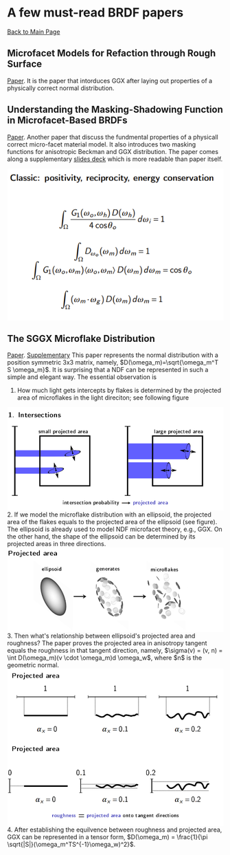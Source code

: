 # A few must-read BRDF papers

[Back to Main Page](../README.md)

## Microfacet Models for Refaction through Rough Surface
[Paper](https://hal.science/hal-04001287v1/file/MIPNet.pdf). It is the paper that intorduces GGX after laying out properties of a physically correct normal distribution.

## Understanding the Masking-Shadowing Function in Microfacet-Based BRDFs
[Paper](https://jcgt.org/published/0003/02/03/paper.pdf). Another paper that discuss the fundmental properties of a physicall correct micro-facet material model. It also introduces two masking functions for anisotropic Beckman and GGX distribution. The paper comes along a supplementary [slides deck](https://jcgt.org/published/0003/02/03/presentation.pdf) which is more readable than paper itself. 

<img src="images/mask.png" alt="MIPNet neural architecture" style="display: block; margin: 0 auto;">

## The SGGX Microflake Distribution
[Paper](https://drive.google.com/file/d/0BzvWIdpUpRx_dXJIMk9rdEdrd00/view?usp=sharing&resourcekey=0-ZS9wFi1rJvENbyWTH6BAFA). [Supplementary](https://drive.google.com/file/d/0BzvWIdpUpRx_djVyMG9jMnltdTg/view?usp=sharing&resourcekey=0-VTvjBPesVjrNy4SH2ShqDw) This paper represents the normal distribution with a position symmetric 3x3 matrix, namely, $D(\omega_m)=\sqrt{\omega_m^T S \omega_m}$. It is surprising that a NDF can be represented in such a simple and elegant way. The essential observation is 

1. How much light gets intercepts by flakes is determined by the projected area of microflakes in the light direciton; see following figure
<img src="images/projection.png" alt="Model microflakes projection matters" style="display: block; margin: 0 auto;">
2. If we model the microflake distribution with an ellipsoid, the projected area of the flakes equals to the projected area of the ellipsoid (see figure). The ellipsoid is already used to model NDF microfacet theory, e.g., GGX. On the other hand, the shape of the ellipsoid can be determined by its projected areas in three directions.
<img src="images/microflakes.png" alt="Model microflakes distribution with an ellipsoid" style="display: block; margin: 0 auto;">
3. Then what's relationship between ellipsoid's projected area and roughness? The paper proves the projected area in anisotropy tangent equals the roughness in that tangent direction,
namely, $\sigma(v) = (v, n) = \int D(\omega_m)(v \cdot \omega_m)d \omega_w$, where $n$ is the geometric normal.
<img src="images/roughness.png" alt="Roughness equals to projected area" style="display: block; margin: 0 auto;">
4. After establishing the equilvence between roughness and projected area, GGX can be represented in a tensor form, $D(\omega_m) = \frac{1}{\pi \sqrt{|S|}(\omega_m^TS^{-1}\omega_w)^2}$. 



